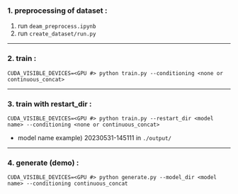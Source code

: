 ### 1. preprocessing of dataset :

1. run ```deam_preprocess.ipynb```
2. run ```create_dataset/run.py```
   
---
### 2. train :

```CUDA_VISIBLE_DEVICES=<GPU #> python train.py --conditioning <none or continuous_concat>```

---
### 3. train with restart_dir :

```CUDA_VISIBLE_DEVICES=<GPU #> python train.py --restart_dir <model name> --conditioning <none or continuous_concat>```

* model name example) 20230531-145111 in ```./output/```

---
### 4. generate (demo) :

```CUDA_VISIBLE_DEVICES=<GPU #> python generate.py --model_dir <model name> --conditioning continuous_concat```
